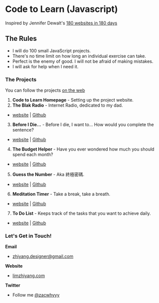 # Code to Learn (Javascript)

Inspired by Jennifer Dewalt's [180 websites in 180 days](http://jenniferdewalt.com/index.html)

## The Rules

* I will do 100 small JavaScript projects.
* There's no time limit on how long an individual exercise can take.
* Perfect is the enemy of good. I will not be afraid of making mistakes.
* I will ask for help when I need it.

### The Projects

You can follow the projects [on the web](http://limzhiyang.com/codetolearn/)

1. **Code to Learn Homepage** - Setting up the project website.
2. **The Blak Radio** - Internet Radio, dedicated to my dad.
  - [website](http://limzhiyang.com/codetolearn/2-blakradio) | [Github](https://github.com/zacwhyyy/blak-radio)
3. **Before I Die...** - Before I die, I want to... How would you complete the sentence?
  - [website](http://limzhiyang.com/codetolearn/3-beforeidie) | [Github](https://github.com/zacwhyyy/before-i-die)
4. **The Budget Helper** - Have you ever wondered how much you should spend each month?
  - [website](http://limzhiyang.com/codetolearn/4-budget) | [Github](https://github.com/zacwhyyy/the-budget-helper)
5. **Guess the Number** - Aka 終極密碼.
  - [website](https://github.com/zacwhyyy/guess-the-number) | [Github](https://github.com/zacwhyyy/blak-radio)
6. **Meditation Timer** - Take a break, take a breath.
  - [website](https://github.com/zacwhyyy/meditation-timer) | [Github](https://github.com/zacwhyyy/blak-radio)
7. **To Do List** - Keeps track of the tasks that you want to achieve daily.
  - [website](http://limzhiyang.com/codetolearn/7-todo) | [Github](https://github.com/zacwhyyy/to-do-list)
  
### Let's Get in Touch!
**Email** 
- [zhiyang.designer@gmail.com](zhiyang.designer@gmail.com)

**Website** 
- [limzhiyang.com](http://limzhiyang.com/)

**Twitter** 
- Follow me [@zacwhyyy](https://twitter.com/zacwhyyy)
